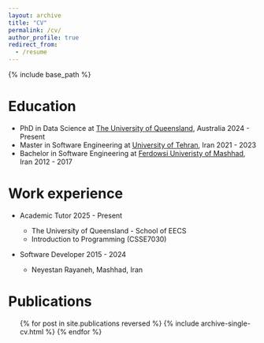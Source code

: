 ```yaml
---
layout: archive
title: "CV"
permalink: /cv/
author_profile: true
redirect_from:
  - /resume
---
```


{% include base_path %}

Education
======
* PhD in Data Science at [The University of Queensland](https://uq.edu.au/), Australia  2024 - Present
* Master in Software Engineering at [University of Tehran](https://ut.ac.ir), Iran  2021 - 2023
* Bachelor in Software Engineering at [Ferdowsi Univeristy of Mashhad](https://um.ac.ir), Iran  2012 - 2017

Work experience
======
* Academic Tutor  2025 - Present
  * The University of Queensland - School of EECS
  * Introduction to Programming (CSSE7030)

* Software Developer  2015 - 2024
  * Neyestan Rayaneh, Mashhad, Iran

Publications
======
  <ul>{% for post in site.publications reversed %}
    {% include archive-single-cv.html %}
  {% endfor %}</ul>
